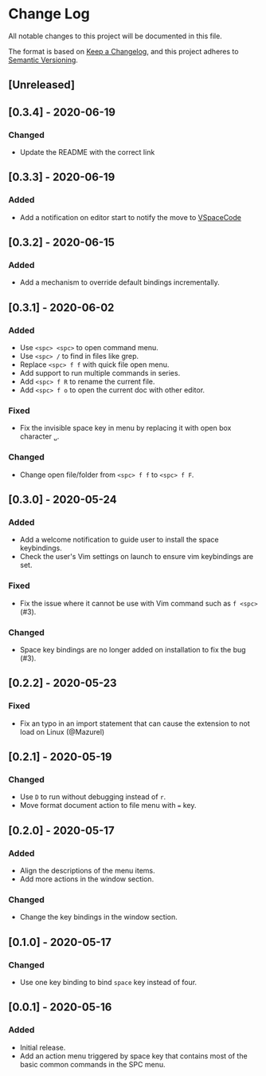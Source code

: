 # Change Log

All notable changes to this project will be documented in this file.

The format is based on [Keep a Changelog](https://keepachangelog.com/en/1.0.0/),
and this project adheres to [Semantic Versioning](https://semver.org/spec/v2.0.0.html).

## [Unreleased]

## [0.3.4] - 2020-06-19
### Changed
- Update the README with the correct link


## [0.3.3] - 2020-06-19
### Added
- Add a notification on editor start to notify the move to [VSpaceCode](https://github.com/VSpaceCode/VSpaceCode)

## [0.3.2] - 2020-06-15
### Added
- Add a mechanism to override default bindings incrementally.

## [0.3.1] - 2020-06-02
### Added
- Use `<spc> <spc>` to open command menu.
- Use `<spc> /` to find in files like grep.
- Replace `<spc> f f` with quick file open menu.
- Add support to run multiple commands in series.
- Add `<spc> f R` to rename the current file.
- Add `<spc> f o` to open the current doc with other editor.

### Fixed
- Fix the invisible space key in menu by replacing it with open box character `␣`.

### Changed
- Change open file/folder from `<spc> f f` to `<spc> f F`.

## [0.3.0] - 2020-05-24
### Added
- Add a welcome notification to guide user to install the space keybindings.
- Check the user's Vim settings on launch to ensure vim keybindings are set.

### Fixed
- Fix the issue where it cannot be use with Vim command such as `f <spc>` (#3).

### Changed
- Space key bindings are no longer added on installation to fix the bug (#3).


## [0.2.2] - 2020-05-23
### Fixed
- Fix an typo in an import statement that can cause the extension to not load on Linux (@Mazurel)

## [0.2.1] - 2020-05-19
### Changed
- Use `D` to run without debugging instead of `r`.
- Move format document action to file menu with `=` key.

## [0.2.0] - 2020-05-17
### Added
- Align the descriptions of the menu items.
- Add more actions in the window section.
### Changed
- Change the key bindings in the window section.

## [0.1.0] - 2020-05-17
### Changed
- Use one key binding to bind `space` key instead of four.

## [0.0.1] - 2020-05-16
### Added
- Initial release.
- Add an action menu triggered by space key that contains most of the basic common commands in the SPC menu.